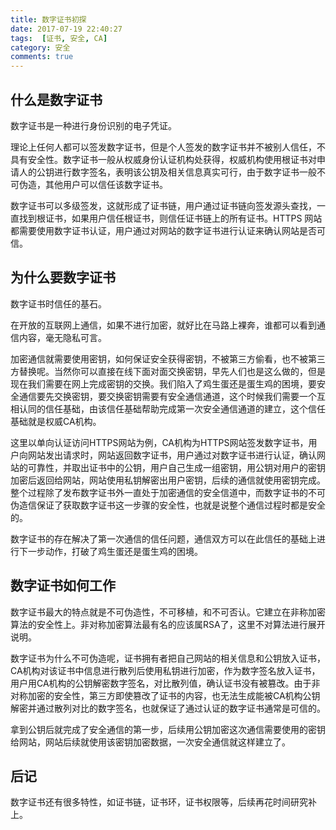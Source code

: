 ```yaml
---
title: 数字证书初探
date: 2017-07-19 22:40:27
tags:  [证书, 安全, CA]
category: 安全
comments: true
---
```


## 什么是数字证书
数字证书是一种进行身份识别的电子凭证。

理论上任何人都可以签发数字证书，但是个人签发的数字证书并不被别人信任，不具有安全性。数字证书一般从权威身份认证机构处获得，权威机构使用根证书对申请人的公钥进行数字签名，表明该公钥及相关信息真实可行，由于数字证书一般不可伪造，其他用户可以信任该数字证书。

数字证书可以多级签发，这就形成了证书链，用户通过证书链向签发源头查找，一直找到根证书，如果用户信任根证书，则信任证书链上的所有证书。HTTPS 网站都需要使用数字证书认证，用户通过对网站的数字证书进行认证来确认网站是否可信。


## 为什么要数字证书
数字证书时信任的基石。

在开放的互联网上通信，如果不进行加密，就好比在马路上裸奔，谁都可以看到通信内容，毫无隐私可言。

加密通信就需要使用密钥，如何保证安全获得密钥，不被第三方偷看，也不被第三方替换呢。当然你可以直接在线下面对面交换密钥，早先人们也是这么做的，但是现在我们需要在网上完成密钥的交换。我们陷入了鸡生蛋还是蛋生鸡的困境，要安全通信要先交换密钥，要交换密钥需要有安全通信通道，这个时候我们需要一个互相认同的信任基础，由该信任基础帮助完成第一次安全通信通道的建立，这个信任基础就是权威CA机构。

这里以单向认证访问HTTPS网站为例，CA机构为HTTPS网站签发数字证书，用户向网站发出请求时，网站返回数字证书，用户通过对数字证书进行认证，确认网站的可靠性，并取出证书中的公钥，用户自己生成一组密钥，用公钥对用户的密钥加密后返回给网站，网站使用私钥解密出用户密钥，后续的通信就使用密钥完成。整个过程除了发布数字证书外一直处于加密通信的安全信道中，而数字证书的不可伪造信保证了获取数字证书这一步骤的安全性，也就是说整个通信过程时都是安全的。

数字证书的存在解决了第一次通信的信任问题，通信双方可以在此信任的基础上进行下一步动作，打破了鸡生蛋还是蛋生鸡的困境。

## 数字证书如何工作
数字证书最大的特点就是不可伪造性，不可移植，和不可否认。它建立在非称加密算法的安全性上。非对称加密算法最有名的应该属RSA了，这里不对算法进行展开说明。

数字证书为什么不可伪造呢，证书拥有者把自己网站的相关信息和公钥放入证书，CA机构对该证书中信息进行散列后使用私钥进行加密，作为数字签名放入证书，用户用CA机构的公钥解密数字签名，对比散列值，确认证书没有被篡改。由于非对称加密的安全性，第三方即使篡改了证书的内容，也无法生成能被CA机构公钥解密并通过散列对比的数字签名，也就保证了通过认证的数字证书通常是可信的。

拿到公钥后就完成了安全通信的第一步，后续用公钥加密这次通信需要使用的密钥给网站，网站后续就使用该密钥加密数据，一次安全通信就这样建立了。

## 后记
数字证书还有很多特性，如证书链，证书环，证书权限等，后续再花时间研究补上。

